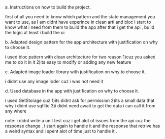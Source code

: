 a. Instructions on how to build the project.

first of all you need to know which pattern and the state management you want to use, as I am didnt have experince in clean arti and bloc i start to know what i need from them to build the app after that i get the api , build the logic at least i build the ui

b. Adapted design pattern for the app architecture with justification on why to choose it.

i used bloc pattern with clean architecture for two reason 1)cuz you asked me to do it in it 2)its easy to modify or adding any new feature

c. Adapted image loader library with justification on why to choose it.

i didnt use any image loder cuz i was not need it

d. Used database in the app with justification on why to choose it.

i used GetStorage cuz 1)its didnt ask for permission 2)its a small data that why i didnt use sqflite 3)i didnt need await to get the data i can call it from any where

note: i didnt write a unit test cuz i get alot of issues from the api cuz the response change , i start again to handle it and the response that retrive has a weird syntax and i spent alot of time just to handle it .

